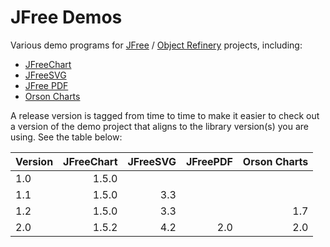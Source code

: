 # JFree Demos

Various demo programs for [JFree](http://www.jfree.org) / [Object Refinery](http://www.object-refinery.com) projects, including:

* [JFreeChart](https://github.com/jfree/jfreechart)
* [JFreeSVG](https://github.com/jfree/jfreesvg)
* [JFree PDF](https://github.com/jfree/jfreepdf)
* [Orson Charts](https://github.com/jfree/orson-charts)

A release version is tagged from time to time to make it easier to check out a version of the demo project that aligns to the library version(s) you are using.  See the table below:

| Version        | JFreeChart | JFreeSVG | JFreePDF     |Orson Charts  | 
| -------------- | ----------:| --------:| ------------:| ------------:|
| 1.0            | 1.5.0      |          |              |              |
| 1.1            | 1.5.0      | 3.3      |              |              |
| 1.2            | 1.5.0      | 3.3      |              | 1.7          |
| 2.0            | 1.5.2      | 4.2      | 2.0          | 2.0          |
